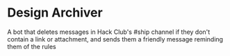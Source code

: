 # Design Archiver

A bot that deletes messages in Hack Club's #ship channel if they don't contain a link or attachment, and sends them a friendly message reminding them of the rules
